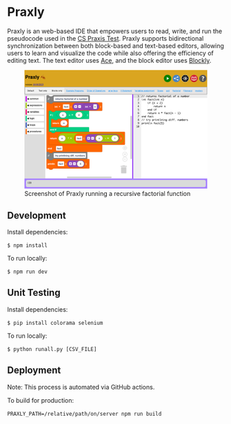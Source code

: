 # Praxly

Praxly is an web-based IDE that empowers users to read, write, and run the pseudocode used in the [CS Praxis Test][1].
Praxly supports bidirectional synchronization between both block-based and text-based editors, allowing users to learn and visualize the code while also offering the efficiency of editing text.
The text editor uses [Ace][2], and the block editor uses [Blockly][3].

[1]: https://www.ets.org/pdfs/praxis/5652.pdf#page=21
[2]: https://ace.c9.io/
[3]: https://developers.google.com/blockly

<figure>
    <img src="public/images/praxly-screenshot-narrow.png">
    <figcaption>Screenshot of Praxly running a recursive factorial function</figcaption>
</figure>


## Development

Install dependencies:
```
$ npm install
```

To run locally:
```
$ npm run dev
```

## Unit Testing

Install dependencies:
```
$ pip install colorama selenium
```

To run locally:
```
$ python runall.py [CSV_FILE]
```

## Deployment

Note: This process is automated via GitHub actions.

To build for production:
```
PRAXLY_PATH=/relative/path/on/server npm run build
```
